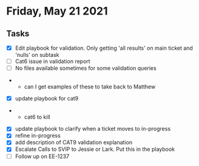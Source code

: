 # Friday, May 21 2021

## Tasks
- [x] Edit playbook for validation. Only getting 'all results' on main ticket and 'nulls' on subtask
- [ ] Cat6 issue in validation report
- [ ] No files available sometimes for some validation queries
* * can I get examples of these to take back to Matthew
- [x] update playbook for cat9
* * cat6 to kill
- [x] update playbook to clarify when a ticket moves to in-progress
- [x] refine in-progress
- [x] add description of CAT9 validation explanation
- [x] Escalate Calls to SVIP to Jessie or Lark. Put this in the playbook
- [ ] Follow up on EE-1237